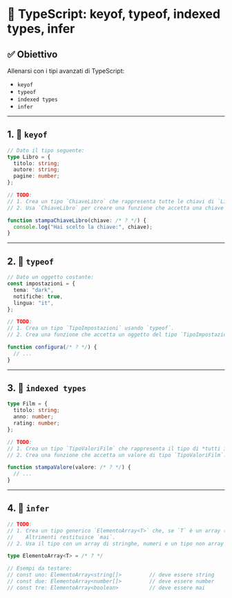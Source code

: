 # 🧠 TypeScript: keyof, typeof, indexed types, infer

## ✅ Obiettivo

Allenarsi con i tipi avanzati di TypeScript:

- `keyof`
- `typeof`
- `indexed types`
- `infer`

---

## 1. 🔑 `keyof`

```ts
// Dato il tipo seguente:
type Libro = {
  titolo: string;
  autore: string;
  pagine: number;
};

// TODO:
// 1. Crea un tipo `ChiaveLibro` che rappresenta tutte le chiavi di `Libro`.
// 2. Usa `ChiaveLibro` per creare una funzione che accetta una chiave valida del libro e ne stampa il nome.

function stampaChiaveLibro(chiave: /* ? */) {
  console.log("Hai scelto la chiave:", chiave);
}
```

---

## 2. 📐 `typeof`

```ts
// Dato un oggetto costante:
const impostazioni = {
  tema: "dark",
  notifiche: true,
  lingua: "it",
};

// TODO:
// 1. Crea un tipo `TipoImpostazioni` usando `typeof`.
// 2. Crea una funzione che accetta un oggetto del tipo `TipoImpostazioni`.

function configura(/* ? */) {
  // ...
}
```

---

## 3. 🧩 `indexed types`

```ts
type Film = {
  titolo: string;
  anno: number;
  rating: number;
};

// TODO:
// 1. Crea un tipo `TipoValoriFilm` che rappresenta il tipo di *tutti i valori* del tipo `Film`.
// 2. Crea una funzione che accetta un valore di tipo `TipoValoriFilm`.

function stampaValore(valore: /* ? */) {
  // ...
}
```

---

## 4. 🧪 `infer`

```ts
// TODO:
// 1. Crea un tipo generico `ElementoArray<T>` che, se `T` è un array (es. `string[]`), restituisce il tipo dell’elemento interno.
//    Altrimenti restituisce `mai`.
// 2. Usa il tipo con un array di stringhe, numeri e un tipo non array per testarlo.

type ElementoArray<T> = /* ? */

// Esempi da testare:
// const uno: ElementoArray<string[]>         // deve essere string
// const due: ElementoArray<number[]>         // deve essere number
// const tre: ElementoArray<boolean>          // deve essere mai
```
